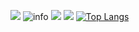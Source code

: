 ![](http://antzuhl.cn:4000/get/@Shuka0306.readme)
![info](https://github-readme-stats.vercel.app/api?username=Shuka0306&show_icons=true&count_private=true&hide=prs&theme=default_repocard)
[![](https://img.shields.io/badge/macOS-Hackintosh-292e33?style=flat-square&logo=apple&logoColor=ffffff)](https://www.tonymacx86.com/)
[![](https://img.shields.io/badge/Honor-V30-f5010c?style=flat-square&logo=huawei&logoColor=ffffff)](https://www.apple.com/)
[![Top Langs](https://github-readme-stats.vercel.app/api/top-langs/?username=Shuka0306&layout=compact)](https://github.com/anuraghazra/github-readme-stats)
